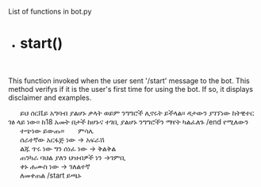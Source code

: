 List of functions in bot.py
- <h1>start()</h1><br />
This function invoked when the user sent '/start' message to the bot.  This method verifys if it is the user's first time for using the bot. If so, it displays disclaimer and examples. 

&nbsp;&nbsp;&nbsp;&nbsp;&nbsp;&nbsp;ይህ ሰርቬይ አግባብ ያልሆኑ ቃላት ወይም ንግግሮች ሊኖሩት ይችላል። ዳታውን ያገኘነው ከትዊተር ገፅ ላይ ነው። ከ18 አመት በታች ከሆኑና ተገቢ ያልሆኑ ንግግሮችን ማየት ካልፈለጉ /end የሚለውን &nbsp;&nbsp;&nbsp;&nbsp;&nbsp;&nbsp;ተጭነው ይውጡ። 
&nbsp;&nbsp;&nbsp;&nbsp;&nbsp;&nbsp;ምሳሌ  <br />
&nbsp;&nbsp;&nbsp;&nbsp;&nbsp;&nbsp;ሰራተኛው አርፋጅ ነው -> አፍራሽ  <br />
&nbsp;&nbsp;&nbsp;&nbsp;&nbsp;&nbsp;ልጁ ጥሩ ነው ግን ሰነፈ ነው -> ቅልቅል  <br />
&nbsp;&nbsp;&nbsp;&nbsp;&nbsp;&nbsp;ጠንካራ ባህል ያለን ህዝብዎች ነን ->ገምቢ  <br />
&nbsp;&nbsp;&nbsp;&nbsp;&nbsp;&nbsp;ቀኑ ሐሙስ ነው  -> ገለልተኛ  <br />
&nbsp;&nbsp;&nbsp;&nbsp;&nbsp;&nbsp;ለመቀጠል /start ይጫኑ
  

